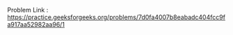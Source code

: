 Problem Link : https://practice.geeksforgeeks.org/problems/7d0fa4007b8eabadc404fcc9fa917aa52982aa96/1